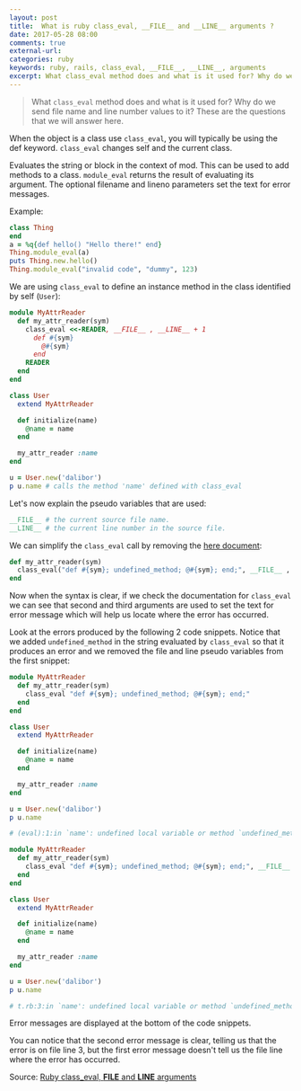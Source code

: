 ```yaml
---
layout: post
title:  What is ruby class_eval, __FILE__ and __LINE__ arguments ?
date: 2017-05-28 08:00
comments: true
external-url:
categories: ruby
keywords: ruby, rails, class_eval, __FILE__, __LINE__, arguments
excerpt: What class_eval method does and what is it used for? Why do we send file name and line number values to it? These are the questions that we will answer here.
---
```


>What `class_eval` method does and what is it used for? Why do we send file name and line number values to it? These are the questions that we will answer here.

When the object is a class use `class_eval`, you will typically be using the def keyword. `class_eval` changes self and the current class.

Evaluates the string or block in the context of mod. This can be used to add methods to a class. `module_eval` returns the result of evaluating its argument. The optional filename and lineno parameters set the text for error messages.

Example:

```ruby
class Thing
end
a = %q{def hello() "Hello there!" end}
Thing.module_eval(a)
puts Thing.new.hello()
Thing.module_eval("invalid code", "dummy", 123)
```


We are using `class_eval` to define an instance method in the class identified by self (`User`):

```ruby
module MyAttrReader
  def my_attr_reader(sym)
    class_eval <<-READER, __FILE__ , __LINE__ + 1
      def #{sym}
        @#{sym}
      end
    READER
  end
end

class User
  extend MyAttrReader

  def initialize(name)
    @name = name
  end

  my_attr_reader :name
end

u = User.new('dalibor')
p u.name # calls the method 'name' defined with class_eval
```

Let's now explain the pseudo variables that are used:

```ruby
__FILE__ # the current source file name.
__LINE__ # the current line number in the source file.
```

We can simplify the `class_eval` call by removing the [here document](http://docs.huihoo.com/ruby/ruby-man-1.4/syntax.html#here_doc%20syntax):

```ruby
def my_attr_reader(sym)
  class_eval("def #{sym}; undefined_method; @#{sym}; end;", __FILE__ , __LINE__ )
end
```

Now when the syntax is clear, if we check the documentation for `class_eval` we can see that second and third arguments are used to set the text for error message which will help us locate where the error has occurred.

Look at the errors produced by the following 2 code snippets. Notice that we added `undefined_method` in the string evaluated by `class_eval` so that it produces an error and we removed the file and line pseudo variables from the first snippet:

```ruby
module MyAttrReader
  def my_attr_reader(sym)
    class_eval "def #{sym}; undefined_method; @#{sym}; end;"
  end
end

class User
  extend MyAttrReader

  def initialize(name)
    @name = name
  end

  my_attr_reader :name
end

u = User.new('dalibor')
p u.name

# (eval):1:in `name': undefined local variable or method `undefined_method' for # (NameError)
```

```ruby
module MyAttrReader
  def my_attr_reader(sym)
    class_eval "def #{sym}; undefined_method; @#{sym}; end;", __FILE__ , __LINE__
  end
end

class User
  extend MyAttrReader

  def initialize(name)
    @name = name
  end

  my_attr_reader :name
end

u = User.new('dalibor')
p u.name

# t.rb:3:in `name': undefined local variable or method `undefined_method' for # (NameError)
```


Error messages are displayed at the bottom of the code snippets.

You can notice that the second error message is clear, telling us that the error is on file line 3, but the first error message doesn't tell us the file line where the error has occurred.

Source: [Ruby class_eval, __FILE__ and __LINE__ arguments](https://dalibornasevic.com/posts/16-ruby-class_eval-__file__-and-__line__-arguments)

